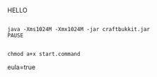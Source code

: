 HELLO

```

java -Xms1024M -Xmx1024M -jar craftbukkit.jar
PAUSE
```


```

chmod a+x start.command
```

eula=true
